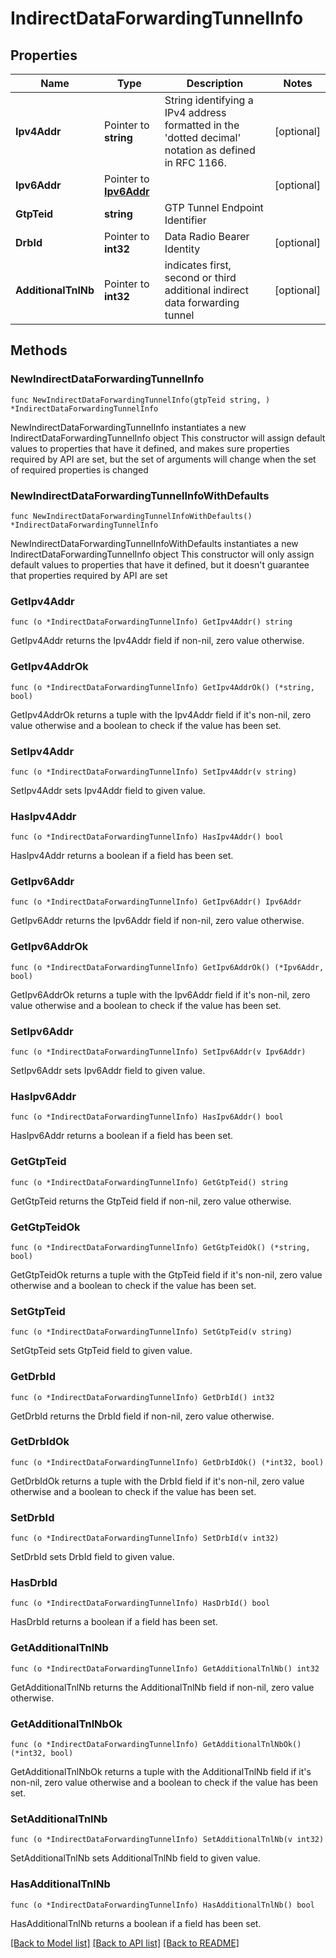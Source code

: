 # IndirectDataForwardingTunnelInfo

## Properties

Name | Type | Description | Notes
------------ | ------------- | ------------- | -------------
**Ipv4Addr** | Pointer to **string** | String identifying a IPv4 address formatted in the &#39;dotted decimal&#39; notation as defined in RFC 1166.  | [optional] 
**Ipv6Addr** | Pointer to [**Ipv6Addr**](Ipv6Addr.md) |  | [optional] 
**GtpTeid** | **string** | GTP Tunnel Endpoint Identifier | 
**DrbId** | Pointer to **int32** | Data Radio Bearer Identity | [optional] 
**AdditionalTnlNb** | Pointer to **int32** | indicates first, second or third additional indirect data forwarding tunnel | [optional] 

## Methods

### NewIndirectDataForwardingTunnelInfo

`func NewIndirectDataForwardingTunnelInfo(gtpTeid string, ) *IndirectDataForwardingTunnelInfo`

NewIndirectDataForwardingTunnelInfo instantiates a new IndirectDataForwardingTunnelInfo object
This constructor will assign default values to properties that have it defined,
and makes sure properties required by API are set, but the set of arguments
will change when the set of required properties is changed

### NewIndirectDataForwardingTunnelInfoWithDefaults

`func NewIndirectDataForwardingTunnelInfoWithDefaults() *IndirectDataForwardingTunnelInfo`

NewIndirectDataForwardingTunnelInfoWithDefaults instantiates a new IndirectDataForwardingTunnelInfo object
This constructor will only assign default values to properties that have it defined,
but it doesn't guarantee that properties required by API are set

### GetIpv4Addr

`func (o *IndirectDataForwardingTunnelInfo) GetIpv4Addr() string`

GetIpv4Addr returns the Ipv4Addr field if non-nil, zero value otherwise.

### GetIpv4AddrOk

`func (o *IndirectDataForwardingTunnelInfo) GetIpv4AddrOk() (*string, bool)`

GetIpv4AddrOk returns a tuple with the Ipv4Addr field if it's non-nil, zero value otherwise
and a boolean to check if the value has been set.

### SetIpv4Addr

`func (o *IndirectDataForwardingTunnelInfo) SetIpv4Addr(v string)`

SetIpv4Addr sets Ipv4Addr field to given value.

### HasIpv4Addr

`func (o *IndirectDataForwardingTunnelInfo) HasIpv4Addr() bool`

HasIpv4Addr returns a boolean if a field has been set.

### GetIpv6Addr

`func (o *IndirectDataForwardingTunnelInfo) GetIpv6Addr() Ipv6Addr`

GetIpv6Addr returns the Ipv6Addr field if non-nil, zero value otherwise.

### GetIpv6AddrOk

`func (o *IndirectDataForwardingTunnelInfo) GetIpv6AddrOk() (*Ipv6Addr, bool)`

GetIpv6AddrOk returns a tuple with the Ipv6Addr field if it's non-nil, zero value otherwise
and a boolean to check if the value has been set.

### SetIpv6Addr

`func (o *IndirectDataForwardingTunnelInfo) SetIpv6Addr(v Ipv6Addr)`

SetIpv6Addr sets Ipv6Addr field to given value.

### HasIpv6Addr

`func (o *IndirectDataForwardingTunnelInfo) HasIpv6Addr() bool`

HasIpv6Addr returns a boolean if a field has been set.

### GetGtpTeid

`func (o *IndirectDataForwardingTunnelInfo) GetGtpTeid() string`

GetGtpTeid returns the GtpTeid field if non-nil, zero value otherwise.

### GetGtpTeidOk

`func (o *IndirectDataForwardingTunnelInfo) GetGtpTeidOk() (*string, bool)`

GetGtpTeidOk returns a tuple with the GtpTeid field if it's non-nil, zero value otherwise
and a boolean to check if the value has been set.

### SetGtpTeid

`func (o *IndirectDataForwardingTunnelInfo) SetGtpTeid(v string)`

SetGtpTeid sets GtpTeid field to given value.


### GetDrbId

`func (o *IndirectDataForwardingTunnelInfo) GetDrbId() int32`

GetDrbId returns the DrbId field if non-nil, zero value otherwise.

### GetDrbIdOk

`func (o *IndirectDataForwardingTunnelInfo) GetDrbIdOk() (*int32, bool)`

GetDrbIdOk returns a tuple with the DrbId field if it's non-nil, zero value otherwise
and a boolean to check if the value has been set.

### SetDrbId

`func (o *IndirectDataForwardingTunnelInfo) SetDrbId(v int32)`

SetDrbId sets DrbId field to given value.

### HasDrbId

`func (o *IndirectDataForwardingTunnelInfo) HasDrbId() bool`

HasDrbId returns a boolean if a field has been set.

### GetAdditionalTnlNb

`func (o *IndirectDataForwardingTunnelInfo) GetAdditionalTnlNb() int32`

GetAdditionalTnlNb returns the AdditionalTnlNb field if non-nil, zero value otherwise.

### GetAdditionalTnlNbOk

`func (o *IndirectDataForwardingTunnelInfo) GetAdditionalTnlNbOk() (*int32, bool)`

GetAdditionalTnlNbOk returns a tuple with the AdditionalTnlNb field if it's non-nil, zero value otherwise
and a boolean to check if the value has been set.

### SetAdditionalTnlNb

`func (o *IndirectDataForwardingTunnelInfo) SetAdditionalTnlNb(v int32)`

SetAdditionalTnlNb sets AdditionalTnlNb field to given value.

### HasAdditionalTnlNb

`func (o *IndirectDataForwardingTunnelInfo) HasAdditionalTnlNb() bool`

HasAdditionalTnlNb returns a boolean if a field has been set.


[[Back to Model list]](../README.md#documentation-for-models) [[Back to API list]](../README.md#documentation-for-api-endpoints) [[Back to README]](../README.md)


